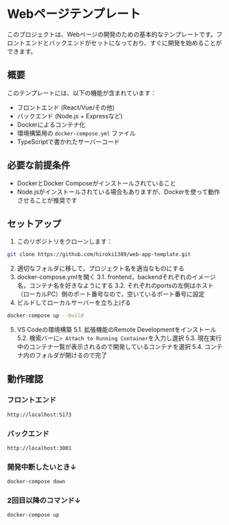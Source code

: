 # Webページテンプレート

このプロジェクトは、Webページの開発のための基本的なテンプレートです。フロントエンドとバックエンドがセットになっており、すぐに開発を始めることができます。

## 概要

このテンプレートには、以下の機能が含まれています：
- フロントエンド (React/Vue/その他)
- バックエンド (Node.js + Expressなど)
- Dockerによるコンテナ化
- 環境構築用の `docker-compose.yml` ファイル
- TypeScriptで書かれたサーバーコード

## 必要な前提条件

- DockerとDocker Composeがインストールされていること
- Node.jsがインストールされている場合もありますが、Dockerを使って動作させることが推奨です

## セットアップ

1. このリポジトリをクローンします：
```bash
git clone https://github.com/hiroki1389/web-app-template.git
```
2. 適切なフォルダに移して，プロジェクト名を適当なものにする
3. docker-compose.ymlを開く
3.1. frontend，backendそれぞれのイメージ名，コンテナ名を好きなようにする
3.2. それぞれのportsの左側はホスト（ローカルPC）側のポート番号なので，空いているポート番号に設定
4. ビルドしてローカルサーバーを立ち上げる
```sh
docker-compose up --build
```
5. VS Codeの環境構築
5.1. 拡張機能のRemote Developmentをインストール
5.2. 検索バーに`> Attach to Running Container`を入力し選択
5.3. 現在実行中のコンテナ一覧が表示されるので開発しているコンテナを選択
5.4. コンテナ内のフォルダが開けるので完了

## 動作確認

### フロントエンド
```sh
http://localhost:5173
```

### バックエンド
```sh
http://localhost:3001
```

### 開発中断したいとき↓

```sh
docker-compose down
```

### 2回目以降のコマンド↓
```sh
docker-compose up
```